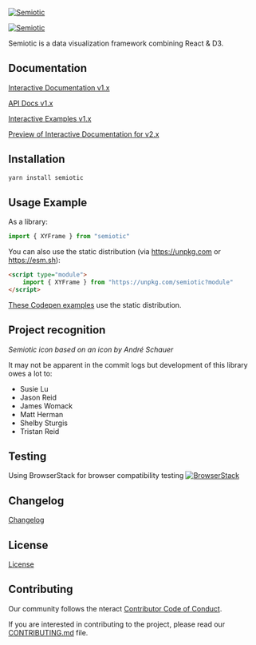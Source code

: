[![Semiotic](semiotic_logo_horizontal.png "semiotic")](https://semiotic.nteract.io)

[![Semiotic](https://github.com/nteract/semiotic/actions/workflows/node.js.yml/badge.svg?branch=main)](https://github.com/nteract/semiotic/actions/workflows/node.js.yml)

Semiotic is a data visualization framework combining React &amp; D3.

## Documentation

[Interactive Documentation v1.x](https://semioticv1.nteract.io/)

[API Docs v1.x](https://semioticv1.nteract.io/api)

[Interactive Examples v1.x](https://semioticv1.nteract.io/examples)

[Preview of Interactive Documentation for v2.x](https://semiotic.nteract.io)

## Installation

```bash
yarn install semiotic
```

## Usage Example

As a library:
```js
import { XYFrame } from "semiotic"
```

You can also use the static distribution (via https://unpkg.com or https://esm.sh):

```html
<script type="module">
	import { XYFrame } from "https://unpkg.com/semiotic?module"
</script>
```

[These Codepen examples](https://codepen.io/emeeks/) use the static distribution.

## Project recognition

_Semiotic icon based on an icon by André Schauer_

It may not be apparent in the commit logs but development of this library owes a lot to:

* Susie Lu
* Jason Reid
* James Womack
* Matt Herman
* Shelby Sturgis
* Tristan Reid

## Testing

Using BrowserStack for browser compatibility testing
[![BrowserStack](browserstack_logo.png "browserstack")](http://browserstack.com/)

## Changelog

[Changelog](./CHANGELOG.md)

## License

[License](./LICENSE)

## Contributing

Our community follows the nteract [Contributor Code of Conduct](https://github.com/nteract/nteract/blob/main/CODE_OF_CONDUCT.md).

If you are interested in contributing to the project, please read our [CONTRIBUTING.md](CONTRIBUTING.md) file.

